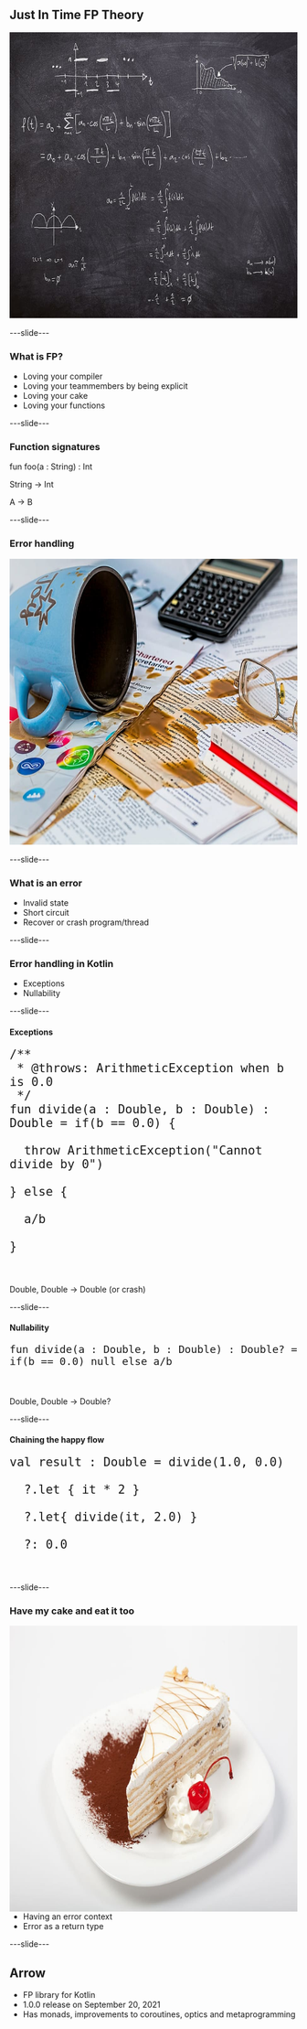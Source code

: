## Just In Time FP Theory

<img style="height:500px" src="slides/images/jitfp.jpg">

---slide---

### What is FP?

<ul>
<li class="fragment">Loving your compiler</li>
<li class="fragment">Loving your teammembers by being explicit</li>
<li class="fragment">Loving your cake</li>
<li class="fragment">Loving your functions</li>
</ul>

---slide---

### Function signatures

fun foo(a : String) : Int

String &rightarrow; Int

A &rightarrow; B

---slide---

### Error handling

<img style="height:500px" src="slides/images/errorhandling.jpg">

---slide---

### What is an error
* Invalid state
* Short circuit
* Recover or crash program/thread

---slide---

### Error handling in Kotlin

* Exceptions
* Nullability

---slide---

#### Exceptions

<pre>
<code class="hljs kotlin" style="max-height: 100%;font-size:150%">/**
 * @throws: ArithmeticException when b is 0.0
 */
fun divide(a : Double, b : Double) : Double = if(b == 0.0) {

  throw ArithmeticException("Cannot divide by 0")
	
} else {

  a/b 
	
}

</code>
</pre>

Double, Double &rightarrow; Double (or crash)

---slide---

#### Nullability

<pre>
<code class="hljs kotlin" style="max-height: 100%;font-size:130%">fun divide(a : Double, b : Double) : Double? = if(b == 0.0) null else a/b

</code>
</pre>


Double, Double &rightarrow; Double?

---slide---

#### Chaining the happy flow

<pre>
<code class="hljs kotlin" style="max-height: 100%;font-size:150%" data-line-numbers="1|3|5|7">val result : Double = divide(1.0, 0.0)

  ?.let { it * 2 }
		
  ?.let{ divide(it, 2.0) } 
		
  ?: 0.0

</code>
</pre>

---slide---

### Have my cake and eat it too

<img style="height:500px;float:right;" src="slides/images/cake1.jpg">

* Having an error context
* Error as a return type

---slide---

## Arrow

* FP library for Kotlin
* 1.0.0 release on September 20, 2021
* Has monads, improvements to coroutines, optics and metaprogramming